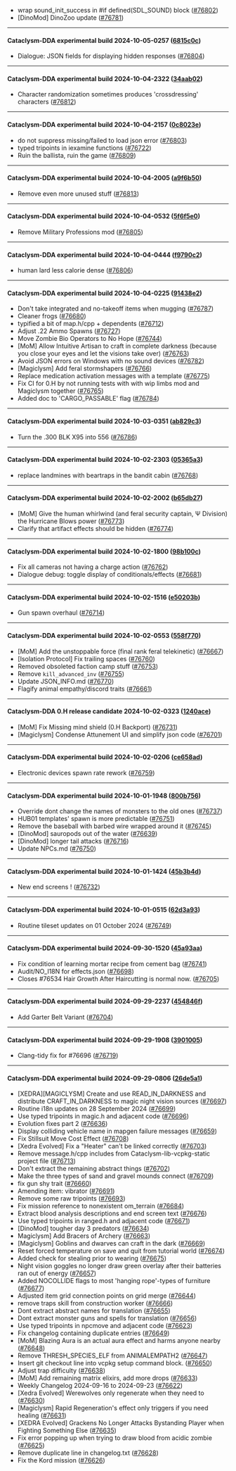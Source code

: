 * wrap sound_init_success in #if defined(SDL_SOUND) block ([#76802](https://github.com/CleverRaven/Cataclysm-DDA/pull/76802))
* [DinoMod] DinoZoo update ([#76781](https://github.com/CleverRaven/Cataclysm-DDA/pull/76781))

---

#### Cataclysm-DDA experimental build 2024-10-05-0257 ([6815c0c](https://github.com/CleverRaven/Cataclysm-DDA/releases/tag/cdda-experimental-2024-10-05-0257))

* Dialogue: JSON fields for displaying hidden responses ([#76804](https://github.com/CleverRaven/Cataclysm-DDA/pull/76804))

---

#### Cataclysm-DDA experimental build 2024-10-04-2322 ([34aab02](https://github.com/CleverRaven/Cataclysm-DDA/releases/tag/cdda-experimental-2024-10-04-2322))

* Character randomization sometimes produces 'crossdressing' characters ([#76812](https://github.com/CleverRaven/Cataclysm-DDA/pull/76812))

---

#### Cataclysm-DDA experimental build 2024-10-04-2157 ([0c8023e](https://github.com/CleverRaven/Cataclysm-DDA/releases/tag/cdda-experimental-2024-10-04-2157))

* do not suppress missing/failed to load json error ([#76803](https://github.com/CleverRaven/Cataclysm-DDA/pull/76803))
* typed tripoints in iexamine functions ([#76722](https://github.com/CleverRaven/Cataclysm-DDA/pull/76722))
* Ruin the ballista, ruin the game ([#76809](https://github.com/CleverRaven/Cataclysm-DDA/pull/76809))

---

#### Cataclysm-DDA experimental build 2024-10-04-2005 ([a9f6b50](https://github.com/CleverRaven/Cataclysm-DDA/releases/tag/cdda-experimental-2024-10-04-2005))

* Remove even more unused stuff ([#76813](https://github.com/CleverRaven/Cataclysm-DDA/pull/76813))

---

#### Cataclysm-DDA experimental build 2024-10-04-0532 ([5f6f5e0](https://github.com/CleverRaven/Cataclysm-DDA/releases/tag/cdda-experimental-2024-10-04-0532))

* Remove Military Professions mod ([#76805](https://github.com/CleverRaven/Cataclysm-DDA/pull/76805))

---

#### Cataclysm-DDA experimental build 2024-10-04-0444 ([f9790c2](https://github.com/CleverRaven/Cataclysm-DDA/releases/tag/cdda-experimental-2024-10-04-0444))

* human lard less calorie dense ([#76806](https://github.com/CleverRaven/Cataclysm-DDA/pull/76806))

---

#### Cataclysm-DDA experimental build 2024-10-04-0225 ([91438e2](https://github.com/CleverRaven/Cataclysm-DDA/releases/tag/cdda-experimental-2024-10-04-0225))

* Don't take integrated and no-takeoff items when mugging ([#76787](https://github.com/CleverRaven/Cataclysm-DDA/pull/76787))
* Cleaner frogs ([#76680](https://github.com/CleverRaven/Cataclysm-DDA/pull/76680))
* typified a bit of map.h/cpp + dependents ([#76712](https://github.com/CleverRaven/Cataclysm-DDA/pull/76712))
* Adjust .22 Ammo Spawns ([#76727](https://github.com/CleverRaven/Cataclysm-DDA/pull/76727))
* Move Zombie Bio Operators to No Hope ([#76744](https://github.com/CleverRaven/Cataclysm-DDA/pull/76744))
* [MoM] Allow Intuitive Artisan to craft in complete darkness (because you close your eyes and let the visions take over) ([#76763](https://github.com/CleverRaven/Cataclysm-DDA/pull/76763))
* Avoid JSON errors on Windows with no sound devices ([#76782](https://github.com/CleverRaven/Cataclysm-DDA/pull/76782))
* [Magiclysm] Add feral stormshapers ([#76766](https://github.com/CleverRaven/Cataclysm-DDA/pull/76766))
* Replace medication activation messages with a template ([#76775](https://github.com/CleverRaven/Cataclysm-DDA/pull/76775))
* Fix CI for 0.H by not running tests with with wip limbs mod and Magiclysm together ([#76765](https://github.com/CleverRaven/Cataclysm-DDA/pull/76765))
* Added doc to 'CARGO_PASSABLE' flag ([#76784](https://github.com/CleverRaven/Cataclysm-DDA/pull/76784))

---

#### Cataclysm-DDA experimental build 2024-10-03-0351 ([ab829c3](https://github.com/CleverRaven/Cataclysm-DDA/releases/tag/cdda-experimental-2024-10-03-0351))

* Turn the .300 BLK X95 into 556 ([#76786](https://github.com/CleverRaven/Cataclysm-DDA/pull/76786))

---

#### Cataclysm-DDA experimental build 2024-10-02-2303 ([05365a3](https://github.com/CleverRaven/Cataclysm-DDA/releases/tag/cdda-experimental-2024-10-02-2303))

* replace landmines with beartraps in the bandit cabin ([#76768](https://github.com/CleverRaven/Cataclysm-DDA/pull/76768))

---

#### Cataclysm-DDA experimental build 2024-10-02-2002 ([b65db27](https://github.com/CleverRaven/Cataclysm-DDA/releases/tag/cdda-experimental-2024-10-02-2002))

* [MoM] Give the human whirlwind (and feral security captain, Ψ Division) the Hurricane Blows power ([#76773](https://github.com/CleverRaven/Cataclysm-DDA/pull/76773))
* Clarify that artifact effects should be hidden ([#76774](https://github.com/CleverRaven/Cataclysm-DDA/pull/76774))

---

#### Cataclysm-DDA experimental build 2024-10-02-1800 ([98b100c](https://github.com/CleverRaven/Cataclysm-DDA/releases/tag/cdda-experimental-2024-10-02-1800))

* Fix all cameras not having a charge action ([#76762](https://github.com/CleverRaven/Cataclysm-DDA/pull/76762))
* Dialogue debug: toggle display of conditionals/effects ([#76681](https://github.com/CleverRaven/Cataclysm-DDA/pull/76681))

---

#### Cataclysm-DDA experimental build 2024-10-02-1516 ([e50203b](https://github.com/CleverRaven/Cataclysm-DDA/releases/tag/cdda-experimental-2024-10-02-1516))

* Gun spawn overhaul ([#76714](https://github.com/CleverRaven/Cataclysm-DDA/pull/76714))

---

#### Cataclysm-DDA experimental build 2024-10-02-0553 ([558f770](https://github.com/CleverRaven/Cataclysm-DDA/releases/tag/cdda-experimental-2024-10-02-0553))

* [MoM] Add the unstoppable force (final rank feral telekinetic) ([#76667](https://github.com/CleverRaven/Cataclysm-DDA/pull/76667))
* [Isolation Protocol] Fix trailing spaces ([#76760](https://github.com/CleverRaven/Cataclysm-DDA/pull/76760))
* Removed obsoleted faction camp stuff ([#76753](https://github.com/CleverRaven/Cataclysm-DDA/pull/76753))
* Remove `kill_advanced_inv` ([#76755](https://github.com/CleverRaven/Cataclysm-DDA/pull/76755))
* Update JSON_INFO.md ([#76770](https://github.com/CleverRaven/Cataclysm-DDA/pull/76770))
* Flagify animal empathy/discord traits ([#76661](https://github.com/CleverRaven/Cataclysm-DDA/pull/76661))

---

#### Cataclysm-DDA 0.H release candidate 2024-10-02-0323 ([1240ace](https://github.com/CleverRaven/Cataclysm-DDA/releases/tag/cdda-0.H-2024-10-02-0323))

* [MoM] Fix Missing mind shield (0.H Backport) ([#76731](https://github.com/CleverRaven/Cataclysm-DDA/pull/76731))
* [Magiclysm] Condense Attunement UI and simplify json code ([#76701](https://github.com/CleverRaven/Cataclysm-DDA/pull/76701))

---

#### Cataclysm-DDA experimental build 2024-10-02-0206 ([ce658ad](https://github.com/CleverRaven/Cataclysm-DDA/releases/tag/cdda-experimental-2024-10-02-0206))

* Electronic devices spawn rate rework ([#76759](https://github.com/CleverRaven/Cataclysm-DDA/pull/76759))

---

#### Cataclysm-DDA experimental build 2024-10-01-1948 ([800b756](https://github.com/CleverRaven/Cataclysm-DDA/releases/tag/cdda-experimental-2024-10-01-1948))

* Override dont change the names of monsters to the old ones ([#76737](https://github.com/CleverRaven/Cataclysm-DDA/pull/76737))
* HUB01 templates' spawn is more predictable ([#76751](https://github.com/CleverRaven/Cataclysm-DDA/pull/76751))
* Remove the baseball with barbed wire wrapped around it ([#76745](https://github.com/CleverRaven/Cataclysm-DDA/pull/76745))
* [DinoMod] sauropods out of the water ([#76639](https://github.com/CleverRaven/Cataclysm-DDA/pull/76639))
* [DinoMod] longer tail attacks ([#76716](https://github.com/CleverRaven/Cataclysm-DDA/pull/76716))
* Update NPCs.md ([#76750](https://github.com/CleverRaven/Cataclysm-DDA/pull/76750))

---

#### Cataclysm-DDA experimental build 2024-10-01-1424 ([45b3b4d](https://github.com/CleverRaven/Cataclysm-DDA/releases/tag/cdda-experimental-2024-10-01-1424))

* New end screens ! ([#76732](https://github.com/CleverRaven/Cataclysm-DDA/pull/76732))

---

#### Cataclysm-DDA experimental build 2024-10-01-0515 ([62d3a93](https://github.com/CleverRaven/Cataclysm-DDA/releases/tag/cdda-experimental-2024-10-01-0515))

* Routine tileset updates on 01 October 2024 ([#76749](https://github.com/CleverRaven/Cataclysm-DDA/pull/76749))

---

#### Cataclysm-DDA experimental build 2024-09-30-1520 ([45a93aa](https://github.com/CleverRaven/Cataclysm-DDA/releases/tag/cdda-experimental-2024-09-30-1520))

* Fix condition of learning mortar recipe from cement bag ([#76741](https://github.com/CleverRaven/Cataclysm-DDA/pull/76741))
* Audit/NO_I18N for effects.json ([#76698](https://github.com/CleverRaven/Cataclysm-DDA/pull/76698))
* Closes #76534 Hair Growth After Haircutting is normal now. ([#76705](https://github.com/CleverRaven/Cataclysm-DDA/pull/76705))

---

#### Cataclysm-DDA experimental build 2024-09-29-2237 ([454846f](https://github.com/CleverRaven/Cataclysm-DDA/releases/tag/cdda-experimental-2024-09-29-2237))

* Add Garter Belt Variant ([#76704](https://github.com/CleverRaven/Cataclysm-DDA/pull/76704))

---

#### Cataclysm-DDA experimental build 2024-09-29-1908 ([3901005](https://github.com/CleverRaven/Cataclysm-DDA/releases/tag/cdda-experimental-2024-09-29-1908))

* Clang-tidy fix for #76696 ([#76719](https://github.com/CleverRaven/Cataclysm-DDA/pull/76719))

---

#### Cataclysm-DDA experimental build 2024-09-29-0806 ([26de5a1](https://github.com/CleverRaven/Cataclysm-DDA/releases/tag/cdda-experimental-2024-09-29-0806))

* [XEDRA][MAGICLYSM] Create and use READ_IN_DARKNESS and distribute CRAFT_IN_DARKNESS to magic night vision sources ([#76697](https://github.com/CleverRaven/Cataclysm-DDA/pull/76697))
* Routine i18n updates on 28 September 2024 ([#76699](https://github.com/CleverRaven/Cataclysm-DDA/pull/76699))
* Use typed tripoints in magic.h and adjacent code ([#76696](https://github.com/CleverRaven/Cataclysm-DDA/pull/76696))
* Evolution fixes part 2 ([#76636](https://github.com/CleverRaven/Cataclysm-DDA/pull/76636))
* Display colliding vehicle name in mapgen failure messages ([#76659](https://github.com/CleverRaven/Cataclysm-DDA/pull/76659))
* Fix Stillsuit Move Cost Effect ([#76708](https://github.com/CleverRaven/Cataclysm-DDA/pull/76708))
* [Xedra Evolved] Fix a "Heater" can't be linked correctly ([#76703](https://github.com/CleverRaven/Cataclysm-DDA/pull/76703))
* Remove message.h/cpp includes from Cataclysm-lib-vcpkg-static project file ([#76713](https://github.com/CleverRaven/Cataclysm-DDA/pull/76713))
* Don't extract the remaining abstract things ([#76702](https://github.com/CleverRaven/Cataclysm-DDA/pull/76702))
* Make the three types of sand and gravel mounds connect ([#76709](https://github.com/CleverRaven/Cataclysm-DDA/pull/76709))
* fix gun shy trait ([#76660](https://github.com/CleverRaven/Cataclysm-DDA/pull/76660))
* Amending item: vibrator ([#76691](https://github.com/CleverRaven/Cataclysm-DDA/pull/76691))
* Remove some raw tripoints ([#76693](https://github.com/CleverRaven/Cataclysm-DDA/pull/76693))
* Fix mission reference to nonexistent om_terrain ([#76684](https://github.com/CleverRaven/Cataclysm-DDA/pull/76684))
* Extract blood analysis descriptions and end screen text ([#76676](https://github.com/CleverRaven/Cataclysm-DDA/pull/76676))
* Use typed tripoints in ranged.h and adjacent code ([#76671](https://github.com/CleverRaven/Cataclysm-DDA/pull/76671))
* [DinoMod] tougher day 3 predators ([#76634](https://github.com/CleverRaven/Cataclysm-DDA/pull/76634))
* Magiclysm] Add Bracers of Archery ([#76663](https://github.com/CleverRaven/Cataclysm-DDA/pull/76663))
* [Magiclysm] Goblins and dwarves can craft in the dark ([#76669](https://github.com/CleverRaven/Cataclysm-DDA/pull/76669))
* Reset forced temperature on save and quit from tutorial world ([#76674](https://github.com/CleverRaven/Cataclysm-DDA/pull/76674))
* Added check for stealing prior to wearing ([#76675](https://github.com/CleverRaven/Cataclysm-DDA/pull/76675))
* Night vision goggles no longer draw green overlay after their batteries ran out of energy ([#76657](https://github.com/CleverRaven/Cataclysm-DDA/pull/76657))
* Added NOCOLLIDE flags to most 'hanging rope'-types of furniture ([#76677](https://github.com/CleverRaven/Cataclysm-DDA/pull/76677))
* Adjusted item grid connection points on grid merge ([#76644](https://github.com/CleverRaven/Cataclysm-DDA/pull/76644))
* remove traps skill from construction worker ([#76666](https://github.com/CleverRaven/Cataclysm-DDA/pull/76666))
* Dont extract abstract names for translation ([#76655](https://github.com/CleverRaven/Cataclysm-DDA/pull/76655))
* Dont extract monster guns and spells for translation ([#76656](https://github.com/CleverRaven/Cataclysm-DDA/pull/76656))
* Use typed tripoints in npcmove and adjacent code ([#76623](https://github.com/CleverRaven/Cataclysm-DDA/pull/76623))
* Fix changelog containing duplicate entries ([#76649](https://github.com/CleverRaven/Cataclysm-DDA/pull/76649))
* [MoM] Blazing Aura is an actual aura effect and harms anyone nearby ([#76648](https://github.com/CleverRaven/Cataclysm-DDA/pull/76648))
* Remove THRESH_SPECIES_ELF from ANIMALEMPATH2 ([#76647](https://github.com/CleverRaven/Cataclysm-DDA/pull/76647))
* Insert git checkout line into vcpkg setup command block. ([#76650](https://github.com/CleverRaven/Cataclysm-DDA/pull/76650))
* Adjust trap difficulty ([#76638](https://github.com/CleverRaven/Cataclysm-DDA/pull/76638))
* [MoM] Add remaining matrix elixirs, add more drops ([#76633](https://github.com/CleverRaven/Cataclysm-DDA/pull/76633))
* Weekly Changelog 2024-09-16 to 2024-09-23 ([#76622](https://github.com/CleverRaven/Cataclysm-DDA/pull/76622))
* [Xedra Evolved] Werewolves only regenerate when they need to ([#76630](https://github.com/CleverRaven/Cataclysm-DDA/pull/76630))
* [Magiclysm] Rapid Regeneration's effect only triggers if you need healing ([#76631](https://github.com/CleverRaven/Cataclysm-DDA/pull/76631))
* [XEDRA Evolved] Grackens No Longer Attacks Bystanding Player when Fighting Something Else ([#76635](https://github.com/CleverRaven/Cataclysm-DDA/pull/76635))
* Fix error popping up when trying to draw blood from acidic zombie ([#76625](https://github.com/CleverRaven/Cataclysm-DDA/pull/76625))
* Remove duplicate line in changelog.txt ([#76628](https://github.com/CleverRaven/Cataclysm-DDA/pull/76628))
* Fix the Kord mission ([#76626](https://github.com/CleverRaven/Cataclysm-DDA/pull/76626))
